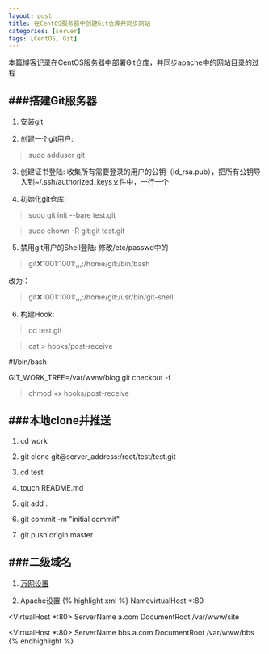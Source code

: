 ```yaml
---
layout: post
title: 在CentOS服务器中创建Git仓库并同步网站
categories: [server]
tags: [CentOS, Git]
---
```


本篇博客记录在CentOS服务器中部署Git仓库，并同步apache中的网站目录的过程

###搭建Git服务器
----------------
1. 安装git

2. 创建一个git用户:
> sudo adduser git

3. 创建证书登陆:
收集所有需要登录的用户的公钥（id_rsa.pub），把所有公钥导入到~/.ssh/authorized_keys文件中，一行一个

4. 初始化git仓库:
> sudo git init --bare test.git

> sudo chown -R git:git test.git

5. 禁用git用户的Shell登陆:
修改/etc/passwd中的
> git:x:1001:1001:,,,:/home/git:/bin/bash

改为：

> git:x:1001:1001:,,,:/home/git:/usr/bin/git-shell

6. 构建Hook:
> cd test.git

> cat > hooks/post-receive

\#!/bin/bash

GIT_WORK_TREE=/var/www/blog git checkout -f

> chmod +x hooks/post-receive

###本地clone并推送
------------------
1. cd work

2. git clone git@server_address:/root/test/test.git

3. cd test

4. touch README.md

5. git add .

6. git commit -m "initial commit"

7. git push origin master

###二级域名
-----------------
1. [万网设置](http://jingyan.baidu.com/article/b24f6c82db5ecc86bfe5dae7.html)

2. Apache设置
{% highlight xml %}
NamevirtualHost *:80

<VirtualHost *:80>
	ServerName a.com
	DocumentRoot /var/www/site
</VirtualHost>

<VirtualHost *:80>
	ServerName bbs.a.com
	DocumentRoot /var/www/bbs
</VirtualHost>
{% endhighlight %}





